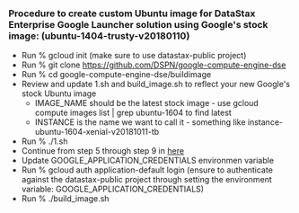 ### Procedure to create custom Ubuntu image for DataStax Enterprise Google Launcher solution using Google's stock image: (ubuntu-1404-trusty-v20180110)

* Run % gcloud init (make sure to use datastax-public project)
* Run % git clone https://github.com/DSPN/google-compute-engine-dse
* Run % cd google-compute-engine-dse/buildimage
* Review and update 1.sh and build_image.sh to reflect your new Google's stock Ubuntu image
    * IMAGE_NAME should be the latest stock image - use gcloud compute images list | grep ubuntu-1604 to find latest
    * INSTANCE is the name we want to call it - something like instance-ubuntu-1604-xenial-v20181011-tb
* Run % ./1.sh
* Continue from step 5 through step 9 in [here](https://cloud.google.com/launcher/docs/partners/technical-components)
* Update GOOGLE_APPLICATION_CREDENTIALS environmen variable
* Run % gcloud auth application-default login (ensure to authenticate against the datastax-public project through setting the environment variable: GOOGLE_APPLICATION_CREDENTIALS)
* Run % ./build_image.sh

